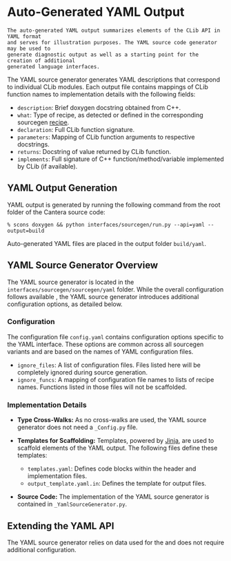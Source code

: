 # Auto-Generated YAML Output

```{note}
The auto-generated YAML output summarizes elements of the CLib API in YAML format
and serves for illustration purposes. The YAML source code generator may be used to
generate diagnostic output as well as a starting point for the creation of additional
generated language interfaces.
```

The YAML source generator generates YAML descriptions that correspond to individual CLib
modules. Each output file contains mappings of CLib function names to implementation
details with the following fields:

- `description`: Brief doxygen docstring obtained from C++.
- `what`: Type of recipe, as detected or defined in the corresponding sourcegen
  [recipe](sec-sourcegen-recipes).
- `declaration`: Full CLib function signature.
- `parameters`: Mapping of CLib function arguments to respective docstrings.
- `returns`: Docstring of value returned by CLib function.
- `implements`: Full signature of C++ function/method/variable implemented by CLib (if
  available).

## YAML Output Generation

YAML output is generated by running the following command from the root folder of the
Cantera source code:

```shell
% scons doxygen && python interfaces/sourcegen/run.py --api=yaml --output=build
```

Auto-generated YAML files are placed in the output folder `build/yaml`.

## YAML Source Generator Overview

The YAML source generator is located in the `interfaces/sourcegen/sourcegen/yaml`
folder. While the overall configuration follows available [](sourcegen-config), the
YAML source generator introduces additional configuration options, as detailed below.

### Configuration

The configuration file `config.yaml` contains configuration options specific to the YAML
interface. These options are common across all sourcegen variants and are based on the
names of YAML configuration files.

- `ignore_files`: A list of configuration files.
   Files listed here will be completely ignored during source generation.
- `ignore_funcs`: A mapping of configuration file names to lists of recipe names.
   Functions listed in those files will not be scaffolded.

### Implementation Details

- **Type Cross-Walks:** As no cross-walks are used, the YAML source generator does not
  need a `_Config.py` file.

- **Templates for Scaffolding:** Templates, powered by
  [Jinja](https://jinja.palletsprojects.com), are used to scaffold elements of the YAML
  output. The following files define these templates:

    - `templates.yaml`: Defines code blocks within the header and implementation files.
    - `output_template.yaml.in`: Defines the template for output files.

- **Source Code:** The implementation of the YAML source generator is contained in
  `_YamlSourceGenerator.py`.

## Extending the YAML API

The YAML source generator relies on data used for the [](clib-extensions) and does not
require additional configuration.
